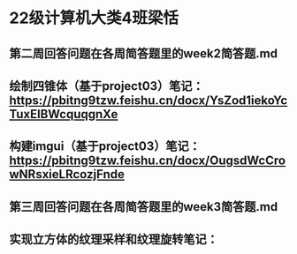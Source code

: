 # 22级计算机大类4班梁恬
## 第二周回答问题在各周简答题里的week2简答题.md
## 绘制四锥体（基于project03）笔记：https://pbitng9tzw.feishu.cn/docx/YsZod1iekoYcTuxElBWcquqgnXe
## 构建imgui（基于project03）笔记：https://pbitng9tzw.feishu.cn/docx/OugsdWcCrowNRsxieLRcozjFnde
## 第三周回答问题在各周简答题里的week3简答题.md
## 实现立方体的纹理采样和纹理旋转笔记：
